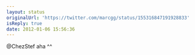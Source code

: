 ```yaml
---
layout: status
originalUrl: 'https://twitter.com/marcgg/status/155316847191928833'
isReply: true
date: 2012-01-06 15:56:36
---
```


@ChezStef aha ^^
